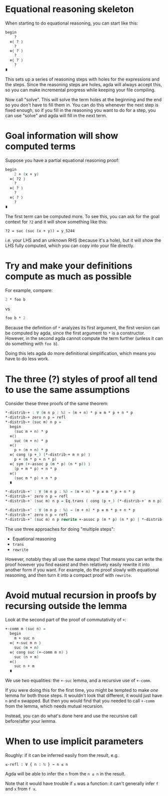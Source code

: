 # Equational reasoning skeleton

When starting to do equational reasoning, you can start like this:
```agda
begin
    ?
  ≡⟨ ? ⟩
    ?
  ≡⟨ ? ⟩
    ?
  ≡⟨ ? ⟩
    ?
∎
```

This sets up a series of reasoning steps with holes for the expressions and the steps. 
Since the reasoning steps are holes, agda will always accept this, so you can make incremental progress while keeping your file compiling.

Now call "solve".
This will solve the term holes at the beginning and the end so you don't have to fill them in.
You can do this whenever the next step is fixed enough, so if you fill in the reasoning you want to do for a step, you can use "solve" and agda will fill in the next term.

# Goal information will show computed terms

Suppose you have a partial equational reasoning proof:
```agda
begin
    2 + (x + y)
  ≡⟨ ?2 ⟩
    ?
  ≡⟨ ? ⟩
    ?
  ≡⟨ ? ⟩
    ?
∎
```

The first term can be computed more.
To see this, you can ask for the goal context for `?2` and it will show something like this:
```
?2 = suc (suc (x + y)) = y_5244
```
i.e. your LHS and an unknown RHS (because it's a hole), but it will show the LHS fully computed, which you can copy into your file directly.

# Try and make your definitions compute as much as possible

For example, compare:
```agda
2 * foo b
```
vs
```agda
foo b * 2 
```

Because the definition of `*` analyzes its first argument, the first version can be computed by agda, since the first argument to `*` is a constructor.
However, in the second agda cannot compute the term further (unless it can do something with `foo b`).

Doing this lets agda do more definitional simplification, which means you have to do less work.

# The three (?) styles of proof all tend to use the same assumptions

Consider these three proofs of the same theorem:
```agda
*-distrib-+ : ∀ (m n p : ℕ) → (m + n) * p ≡ m * p + n * p
*-distrib-+ zero n p = refl
*-distrib-+ (suc m) n p =
  begin
    (suc m + n) * p
  ≡⟨⟩
    suc (m + n) * p
  ≡⟨⟩
    p + (m + n) * p
  ≡⟨ cong (p +_) (*-distrib-+ m n p) ⟩
    p + (m * p + n * p)
  ≡⟨ sym (+-assoc p (m * p) (n * p)) ⟩
    (p + m * p) + n * p
  ≡⟨⟩
    (suc m * p) + n * p
  ∎

*-distrib-+‵ : ∀ (m n p : ℕ) → (m + n) * p ≡ m * p + n * p
*-distrib-+‵ zero n p = refl
*-distrib-+‵ (suc m) n p = Eq.trans ( cong (p +_) (*-distrib-+‵ m n p)) ( sym ( +-assoc p (m * p) (n * p)))

*-distrib-+‶ : ∀ (m n p : ℕ) → (m + n) * p ≡ m * p + n * p
*-distrib-+‶ zero n p = refl
*-distrib-+‶ (suc m) n p rewrite +-assoc p (m * p) (n * p) | *-distrib-+‶ m n p = refl
```

The use three approaches for doing "multiple steps":
- Equational reasoning
- `trans`
- `rewrite`

However, notably they all use the same steps!
That means you can write the proof however you find easiest and then relatively easily rewrite it into another form if you want.
For example, do the proof slowly with equational reasoning, and then turn it into a compact proof with `rewrite`.

# Avoid mutual recursion in proofs by recursing outside the lemma

Look at the second part of the proof of commutativity of `+`:
```agda
+-comm m (suc n) =
  begin
    m + suc n
  ≡⟨ +-suc m n ⟩
    suc (m + n)
  ≡⟨ cong suc (+-comm m n) ⟩
    suc (n + m)
  ≡⟨⟩
    suc n + m
  ∎
```
We use two equalities: the `+-suc` lemma, and a recursive use of `+-comm`.

If you were doing this for the first time, you might be tempted to make _one_ lemma for both those steps.
It wouldn't look that different, it would just have `n` and `m` swapped.
But then you would find that you needed to call `+-comm` from the lemma, which needs mutual recursion.

Instead, you can do what's done here and use the recursive call before/after your lemma.

# When to use implicit parameters

Roughly: if it can be inferred easily from the result, e.g.
```
≤-refl : ∀ { n : ℕ } → n ≤ n
```
Agda will be able to infer the `n` from the `n ≤ n` in the result.

Note that it would have trouble if `≤` was a function: it can't generally infer `f` and `x` from `f x`.
